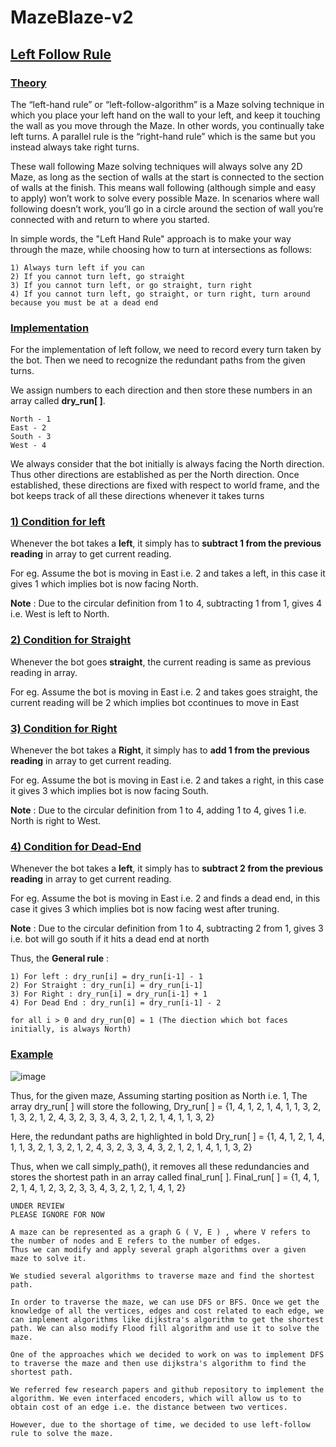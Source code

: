 # MazeBlaze-v2
## <b><u>Left Follow Rule</b></u>

### <b><u>Theory</b></u> 

The “left-hand rule” or “left-follow-algorithm” is a Maze solving technique in which you place your left hand on the wall to your left, and keep it touching the wall as you move through the Maze. In other words, you continually take left turns. A parallel rule is the “right-hand rule” which is the same but you instead always take right turns.

These wall following Maze solving techniques will always solve any 2D Maze, as long as the section of walls at the start is connected to the section of walls at the finish. This means wall following (although simple and easy to apply) won’t work to solve every possible Maze. In scenarios where wall following doesn’t work, you’ll go in a circle around the section of wall you’re connected with and return to where you started.
 
In simple words, the "Left Hand Rule" approach is to make your way through the maze, while choosing how to turn at intersections as follows:

```
1) Always turn left if you can
2) If you cannot turn left, go straight
3) If you cannot turn left, or go straight, turn right
4) If you cannot turn left, go straight, or turn right, turn around because you must be at a dead end
```

### <b><u>Implementation</b></u>
 
For the implementation of left follow, we need to record every turn taken by the bot. Then we need to recognize the redundant paths from the given turns.

We assign numbers to each direction and then store these numbers in an array called <b>dry_run[ ]</b>.

```
North - 1
East - 2 
South - 3
West - 4
```

We always consider that the bot initially is always facing the North direction. Thus other directions are established as per the North direction. 
Once established, these directions are fixed with respect to world frame, and the bot keeps track of all these directions whenever it takes turns

### <b><u>1) Condition for left</u></b>

Whenever the bot takes a <b>left</b>, it simply has to <b>subtract 1 from the previous reading</b> in array to get current reading.

For eg. Assume the bot is moving in East i.e. 2 and takes a left, in this case it gives 1 which implies bot is now facing North.

<b>Note</b> : Due to the circular definition from 1 to 4, subtracting 1 from 1, gives 4 i.e. West is left to North.

### <b><u>2) Condition for Straight</u></b>

Whenever the bot goes <b>straight</b>, the current reading is same as previous reading</b> in array.

For eg. Assume the bot is moving in East i.e. 2 and takes goes straight, the current reading will be 2 which implies bot ccontinues to move in East
### <b><u>3) Condition for Right</u></b>

Whenever the bot takes a <b>Right</b>, it simply has to <b>add 1 from the previous reading</b> in array to get current reading.

For eg. Assume the bot is moving in East i.e. 2 and takes a right, in this case it gives 3 which implies bot is now facing South.

<b>Note</b> : Due to the circular definition from 1 to 4, adding 1 to 4, gives 1 i.e. North is right to West.

### <b><u>4) Condition for Dead-End</u></b>

Whenever the bot takes a <b>left</b>, it simply has to <b>subtract 2 from the previous reading</b> in array to get current reading.

For eg. Assume the bot is moving in East i.e. 2 and finds a dead end, in this case it gives 3 which implies bot is now facing west after truning.

<b>Note</b> : Due to the circular definition from 1 to 4, subtracting 2 from 1, gives 3 i.e. bot will go south if it hits a dead end at north

Thus, the <b>General rule</b> : 
```
1) For left : dry_run[i] = dry_run[i-1] - 1     
2) For Straight : dry_run[i] = dry_run[i-1] 
3) For Right : dry_run[i] = dry_run[i-1] + 1
4) For Dead End : dry_run[i] = dry_run[i-1] - 2

for all i > 0 and dry_run[0] = 1 (The diection which bot faces initially, is always North)
```

### <b><u>Example</b></u>

![image](https://user-images.githubusercontent.com/103832825/209423014-8fc88d07-ed65-4b5d-8687-d810516f8c0e.png)

Thus, for the given maze, Assuming starting position as North i.e. 1, The array dry_run[ ] will store the following,
Dry_run[ ] = {1, 4, 1, 2, 1, 4, 1, 1, 3, 2, 1, 3, 2, 1, 2, 4, 3, 2, 3, 3, 4, 3, 2, 1, 2, 1, 4, 1, 1, 3, 2}

Here, the redundant paths are highlighted in bold 
Dry_run[ ] = {1, 4, 1, 2, 1, 4, 1, 1, 3, 2, 1, 3, 2, 1, 2, 4, 3, 2, 3, 3, 4, 3, 2, 1, 2, 1, 4, 1, 1, 3, 2}

Thus, when we call simply_path(), it removes all these redundancies and stores the shortest path in an array called final_run[ ].
Final_run[ ] = {1, 4, 1, 2, 1, 4, 1, 2, 3, 2, 3, 3, 4, 3, 2, 1, 2, 1, 4, 1, 2}

```
UNDER REVIEW 
PLEASE IGNORE FOR NOW

A maze can be represented as a graph G ( V, E ) , where V refers to the number of nodes and E refers to the number of edges. 
Thus we can modify and apply several graph algorithms over a given maze to solve it.

We studied several algorithms to traverse maze and find the shortest path. 

In order to traverse the maze, we can use DFS or BFS. Once we get the knowledge of all the vertices, edges and cost related to each edge, we can implement algorithms like dijkstra's algorithm to get the shortest path. We can also modify Flood fill algorithm and use it to solve the maze.

One of the approaches which we decided to work on was to implement DFS to traverse the maze and then use dijkstra's algorithm to find the shortest path.

We referred few research papers and github repository to implement the algorithm. We even interfaced encoders, which will allow us to to obtain cost of an edge i.e. the distance between two vertices.

However, due to the shortage of time, we decided to use left-follow rule to solve the maze.

```
